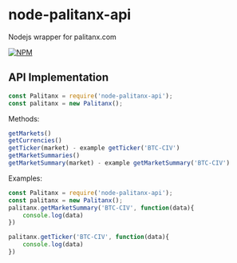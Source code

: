 # node-palitanx-api
Nodejs wrapper for palitanx.com


[![NPM](https://nodei.co/npm/palitanx-api.png?downloads=true&downloadRank=true&stars=true)](https://nodei.co/npm/palitanx-api/)

## API Implementation

```javascript
const Palitanx = require('node-palitanx-api');
const palitanx = new Palitanx();
```

Methods:

```javascript
getMarkets()
getCurrencies()
getTicker(market) - example getTicker('BTC-CIV')
getMarketSummaries()
getMarketSummary(market) - example getMarketSummary('BTC-CIV')
```

Examples:
```javascript
const Palitanx = require('node-palitanx-api');
const palitanx = new Palitanx();
palitanx.getMarketSummary('BTC-CIV', function(data){
	console.log(data)
})

palitanx.getTicker('BTC-CIV', function(data){
	console.log(data)
})
```